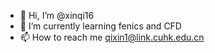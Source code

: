 - 👋 Hi, I’m @xinqi16
- 🌱 I’m currently learning fenics and CFD
- 📫 How to reach me qixin1@link.cuhk.edu.cn


<!---
xinqi16/xinqi16 is a ✨ special ✨ repository because its `README.md` (this file) appears on your GitHub profile.
You can click the Preview link to take a look at your changes.
- 💞️ I’m looking to collaborate on ...
- 😄 Pronouns: ...
- ⚡ Fun fact: ...
- 👀 I’m interested in ...
--->
